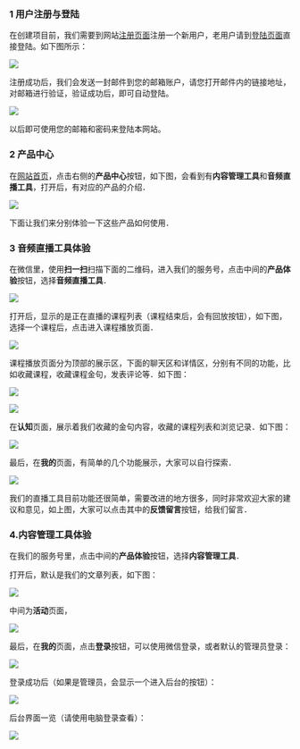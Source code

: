 ### 1 用户注册与登陆

在创建项目前，我们需要到网站[注册页面](https://maodouapp.com/register)注册一个新用户，老用户请到[登陆页面](https://maodouapp.com/login)直接登陆。如下图所示：

![](https://of6ygwuso.qnssl.com/wiki/web-user-docs-pic/user-reg.png)

注册成功后，我们会发送一封邮件到您的邮箱账户，请您打开邮件内的链接地址，对邮箱进行验证，验证成功后，即可自动登陆。

![](https://of6ygwuso.qnssl.com/wiki/web-user-docs-pic/email-varify.png)

以后即可使用您的邮箱和密码来登陆本网站。

### 2 产品中心

在[网站首页](https://maodou.io/)，点击右侧的**产品中心**按钮，如下图，会看到有**内容管理工具**和**音频直播工具**，打开后，有对应的产品的介绍．

![](https://of6ygwuso.qnssl.com/wiki/user-docs/website-navbar.png)

下面让我们来分别体验一下这些产品如何使用．

### 3 音频直播工具体验

在微信里，使用**扫一扫**扫描下面的二维码，进入我们的服务号，点击中间的**产品体验**按钮，选择**音频直播工具**．

![](https://of6ygwuso.qnssl.com/wiki/user-docs/live-qr.jpg)

打开后，显示的是正在直播的课程列表（课程结束后，会有回放按钮），如下图，选择一个课程后，点击进入课程播放页面．

![](https://of6ygwuso.qnssl.com/wiki/user-docs/live-demo-1.png)

课程播放页面分为顶部的展示区，下面的聊天区和详情区，分别有不同的功能，比如收藏课程，收藏课程金句，发表评论等．如下图：

![](https://of6ygwuso.qnssl.com/wiki/user-docs/live-demo-2.png)

![](https://of6ygwuso.qnssl.com/wiki/user-docs/live-demo-3.png)

在**认知**页面，展示着我们收藏的金句内容，收藏的课程列表和浏览记录．如下图：

![](https://of6ygwuso.qnssl.com/wiki/user-docs/live-demo-4.png)

最后，在**我的**页面，有简单的几个功能展示，大家可以自行探索．

![](https://of6ygwuso.qnssl.com/wiki/user-docs/live-demo-5.png)

我们的直播工具目前功能还很简单，需要改进的地方很多，同时非常欢迎大家的建议和意见，如上图，大家可以点击其中的**反馈留言**按钮，给我们留言．

### 4.内容管理工具体验

在我们的服务号里，点击中间的**产品体验**按钮，选择**内容管理工具**．

打开后，默认是我们的文章列表，如下图：

![](https://of6ygwuso.qnssl.com/wiki/user-docs/base-demo-1.png)

中间为**活动**页面，

![](https://of6ygwuso.qnssl.com/wiki/user-docs/base-demo-2.png)

最后，在**我的**页面，点击**登录**按钮，可以使用微信登录，或者默认的管理员登录：

![](https://of6ygwuso.qnssl.com/wiki/user-docs/base-demo-4.png)

登录成功后（如果是管理员，会显示一个进入后台的按钮）：

![](https://of6ygwuso.qnssl.com/wiki/user-docs/base-demo-3.png)

后台界面一览（请使用电脑登录查看）：

![](https://of6ygwuso.qnssl.com/wiki/user-docs/base-demo-5.png)
